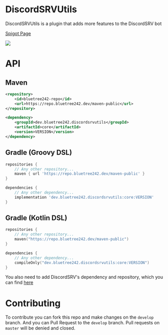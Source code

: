 # DiscordSRVUtils

DiscordSRVUtils is a plugin that adds more features to the DiscordSRV bot

[Spigot Page](https://www.spigotmc.org/resources/discordsrvutils.85958/)

[![](https://bstats.org/signatures/bukkit/DiscordSRVUtils.svg)](https://bstats.org/plugin/bukkit/DiscordSRV/387 "DiscordSRVUtils' bstats")

# API

## Maven

```xml
<repository>
    <id>bluetree242-repo</id>
    <url>https://repo.bluetree242.dev/maven-public</url>
</repository>
```

```xml
<dependency>
    <groupId>dev.bluetree242.discordsrvutils</groupId>
    <artifactId>core</artifactId>
    <version>VERSION</version>
</dependency>
```

## Gradle (Groovy DSL)

```gradle
repositories {
    // Any other repository...
    maven { url 'https://repo.bluetree242.dev/maven-public' }
}
```
```gradle
dependencies {
    // Any other dependency...
    implementation 'dev.bluetree242.discordsrvutils:core:VERSION'
}
```
## Gradle (Kotlin DSL)
```kts
repositories {
    // Any other repository...
    maven("https://repo.bluetree242.dev/maven-public")
}
```
```kts
dependencies {
    // Any other dependency...
    compileOnly("dev.bluetree242.discordsrvutils:core:VERSION")
}
```

You also need to add DiscordSRV's dependency and repository, which you can find [here](https://docs.discordsrv.com/master/#developers)

# Contributing

To contribute you can fork this repo and make changes on the `develop` branch. And you can Pull Request to the `develop`
branch. Pull requests on `master` will be denied and closed.
  






